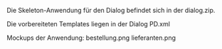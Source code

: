 Die Skeleton-Anwendung für den Dialog befindet sich in der dialog.zip.

Die vorbereiteten Templates liegen in der Dialog PD.xml

Mockups der Anwendung:
bestellung.png
lieferanten.png